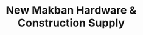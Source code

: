 ---
title: "New Makban Hardware & Construction Supply"
url: /santo-tomas/new-makban-hardware-and-construction-supply/
shop: hardware
---